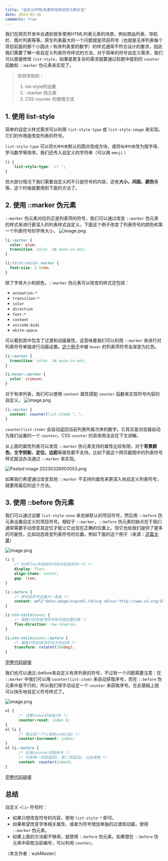 ```yaml
---
title: "自定义HTML列表符号样式的几种方法"
date: 2023-03-26
comments: true
---
```


我们在网页开发中会遇到很多使用HTML列表元素的场景，例如商品列表、导航栏、图片列表等等。原生列表最大的一个问题就是项目符号（也就是无序列表每个项目前面的那个小圆点 / 有序列表里的数字）的样式通常不符合设计的要求，因此我们需要了解一些自定义列表符号样式的方法。对于简单的符号自定义需求，我们可以直接修改 `list-style`，如果是更复杂的需求就要通过标题中提到的 `counter` 函数和 `::marker` 伪元素来实现了。

> 你将学到的：
> 1. list-style的设置
> 2. ::marker 伪元素
> 3. CSS counter 的使用方法

## 1. 使用 list-style
简单的自定义样式需求可以利用 `list-style-type` 或 `list-style-image` 来实现。它们的作用是改变列表的符号。

`list-style-type` 可以将`无序列表`默认的圆点改成方块，或将`有序列表`改为按字母、罗马数字等排序。我们还传入自定义的字符串（可以用 `emoji` ）


```css
li {
    list-style-type: '👉 ';
}
```


但大部分情况下我们需要自定义的不只是符号的内容，还有**大小、间距、颜色**等等。这个时候就要用到下面的方法了。

## 2. 使用 ::marker 伪元素
`::marker` 伪元素对应的正是列表项的符号，我们可以通过改变 `::marker` 伪元素的样式来进行更深入的列表样式自定义。下面这个例子改变了列表符号的颜色和第一个列表符号的字体大小。
![image.png](https://p3-juejin.byteimg.com/tos-cn-i-k3u1fbpfcp/9392deee5ffc49d382a3c6bf93811db6~tplv-k3u1fbpfcp-watermark.image?)
```css
li::marker {
  color: plum;
  transition: color .5s ease-in-out;
}

li:first-child::marker {
  font-size: 2.5rem;
}
```

除了字体大小和颜色，`::marker` 伪元素可以改变的样式还包括：
-   `animation-*`
-   `transition-*`
-   `color`
-   `direction`
-   `font-*`
-   `content`
-   `unicode-bidi`
-   `white-space`

可以看到其中包含了过渡和动画属性，这意味着我们可以利用 `::marker` 来进行对列表符号单独进行动画设置。[这个例子](https://code.juejin.cn/pen/7214525077654601766)中被 `hover` 的列表项符号会渐变为红色。

```css
li::marker {
  transition: color .5s ease-in-out;
}

li:hover::marker {
  color: crimson;
}
```

对于有序列表，我们可以使用 `content` 属性搭配 `counter` 函数来实现符号内容的自定义。
![image.png](https://p6-juejin.byteimg.com/tos-cn-i-k3u1fbpfcp/7598d05f669842e4b132836e0d546782~tplv-k3u1fbpfcp-watermark.image?)
```css
li::marker {
  content: counter(list-item) "、";
}
```

`counter(list-item)` 会自动返回当前列表所属次序的数字。它其实是浏览器自动为我们设置的一个 `counter`。CSS `counter` 的具体用法会在下文讲解。

从上面的属性列表可以发现 `::marker` 伪元素支持的属性比较有限，对于**背景颜色、文字阴影、定位、边距**等属性都不支持。比如下面这个网页截图中的列表符号样式就没办法通过 `::marker` 来实现。

![Pasted image 20230326003053.png](https://p3-juejin.byteimg.com/tos-cn-i-k3u1fbpfcp/ec818d09247c45fbaaa64978e519a2b4~tplv-k3u1fbpfcp-watermark.image?)

如果我们希望通过改变其他 `::marker` 不支持的属性来更深入地自定义列表符号，就要用最后的这个方法。

## 3. 使用 ::before 伪元素
我们可以通过设置 `list-style-none` 来去掉默认的项目符号，然后用 `::before` 伪元素设置自定义的项目符号。相较于 `::marker`，`::before` 伪元素的缺点在于我们通常需要手动改变其定位才能让它出现在正确的位置上。但它也给我们提供了更多的可能性，比如动态改变列表符号的位置。例如下面的这个例子（来源：[这篇文章](https://web.dev/creative-list-styling/)）

![image.png](https://p3-juejin.byteimg.com/tos-cn-i-k3u1fbpfcp/1c0d9f723e334d22ac0b5c9f5626646f~tplv-k3u1fbpfcp-watermark.image?)

```css
li {
    /* 利用flex布局把符号和内容放到同一行 */
    display: flex;
    align-items: center;
    gap: 1rem;
}

li::before {
    /* 把项目符号设置为一条鱼 */
    content: url("data:image/svg+xml,%3Csvg xmlns='http://www.w3.org/2000/svg' viewBox='0 0 576 512' width='100' title='fish'%3E%3Cpath d='M327.1 96c-89.97 0-168.54 54.77-212.27 101.63L27.5 131.58c-12.13-9.18-30.24.6-27.14 14.66L24.54 256 .35 365.77c-3.1 14.06 15.01 23.83 27.14 14.66l87.33-66.05C158.55 361.23 237.13 416 327.1 416 464.56 416 576 288 576 256S464.56 96 327.1 96zm87.43 184c-13.25 0-24-10.75-24-24 0-13.26 10.75-24 24-24 13.26 0 24 10.74 24 24 0 13.25-10.75 24-24 24z' /%3E%3C/svg%3E");
}

li:nth-child(even) {
    /* 偶数行的列表项符号和内容位置交换 */
    flex-direction: row-reverse;
}

li:nth-child(even)::before {
    /* 偶数行的列表项符号方向反转 */
    transform: rotateY(180deg);
}
```

[完整代码链接](https://code.juejin.cn/pen/7214687165333602341)

我们也可以通过::before来自定义有序列表的符号，不过有一个问题需要注意：在 `::marker` 中我们可以用 `counter(list-item)` 来自动获取序号，而在 `::before` 伪元素中是不行的，所以我们得手动设定一个 `counter` 来获取序号。在此基础上就可以快乐地自定义符号样式了。

![image.png](https://p9-juejin.byteimg.com/tos-cn-i-k3u1fbpfcp/32e5b82ecba24bb19879371a82d95787~tplv-k3u1fbpfcp-watermark.image?)
```css
ol {
      /* 设置index初始值为0 */
      counter-reset: index 0;
}
ol li {
      /* 每出现一个li就给index加1 */
      counter-increment: index;
}
ol li::before {
      /* 利用counter获取序号 */
      /* 列表第一项就返回1，第二项返回2，以此类推 */
      content: counter(index);
}
```

[完整代码链接](https://code.juejin.cn/pen/7214116605872537661)

## 总结
自定义 `<li>` 符号时：
- 如果只想改变符号的内容，使用 ` list-style-* ` 即可。
- 如果希望改变字体相关属性，或者为符号增加单独的过渡和动画，使用 `::marker` 伪元素。
- 如果上面的方法都不够用，就使用 `::before` 伪元素。如果想在 `::before` 伪元素中获取当前编号，可以利用 `counter`。

（本文作者：wzkMaster）